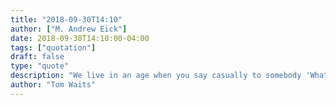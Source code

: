 ```yaml
---
title: "2018-09-30T14:10"
author: ["M. Andrew Eick"]
date: 2018-09-30T14:10:00-04:00
tags: ["quotation"]
draft: false
type: "quote"
description: "We live in an age when you say casually to somebody 'What's the story on that?' and they can run to the computer and tell you within five seconds. That's fine, but sometimes I’d just as soon continue wondering. We have a deficit of wonder right now."
author: "Tom Waits"
---
```

